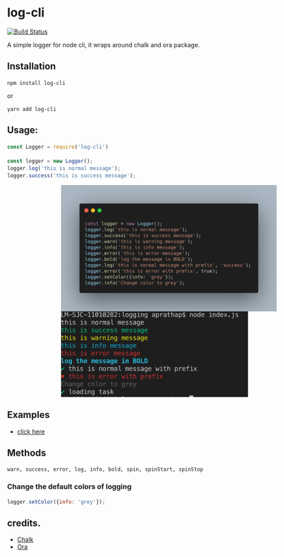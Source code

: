 # log-cli
[![Build Status](https://travis-ci.org/pajaydev/log-cli.svg?branch=master)](https://travis-ci.org/github/pajaydev/log-cli)

A simple logger for node cli, it wraps around chalk and ora package.


## Installation

```shell
npm install log-cli
```
or

```shell
yarn add log-cli
```

## Usage:

```javascript
const Logger = require('log-cli')

const logger = new Logger();
logger.log('this is normal message');
logger.success('this is success message');
```

<img align="center" style="margin-left:25%" src="./log-input.png" styleheight="280">
<img align="center" style="margin-left:25%" src="./log-output.png" height="200">

## Examples
- [click here](https://github.com/pajaydev/log-cli/blob/master/example.js)

## Methods

```
warn, success, error, log, info, bold, spin, spinStart, spinStop
```


### Change the default colors of logging

```javascript
logger.setColor({info: 'grey'});
```

## credits.

 - [Chalk](https://www.npmjs.com/package/chalk)
 - [Ora](https://www.npmjs.com/package/ora)
